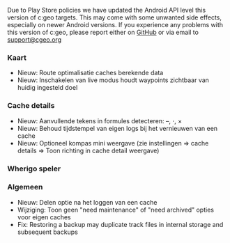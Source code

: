 Due to Play Store policies we have updated the Android API level this version of c:geo targets. This may come with some unwanted side effects, especially on newer Android versions. If you experience any problems with this version of c:geo, please report either on [GitHub](https://github.com/cgeo/cgeo) or via email to [support@cgeo.org](mailto:support@cgeo.org)

### Kaart
- Nieuw: Route optimalisatie caches berekende data
- Nieuw: Inschakelen van live modus houdt waypoints zichtbaar van huidig ingesteld doel

### Cache details
- Nieuw: Aanvullende tekens in formules detecteren: –, ⋅, ×
- Nieuw: Behoud tijdstempel van eigen logs bij het vernieuwen van een cache
- Nieuw: Optioneel kompas mini weergave (zie instellingen => cache details => Toon richting in cache detail weergave)

### Wherigo speler

### Algemeen
- Nieuw: Delen optie na het loggen van een cache
- Wijziging: Toon geen "need maintenance" of "need archived" opties voor eigen caches
- Fix: Restoring a backup may duplicate track files in internal storage and subsequent backups
